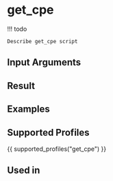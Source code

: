 

# get_cpe

<!-- prettier-ignore -->
!!! todo

    Describe get_cpe script

## Input Arguments

## Result

## Examples

## Supported Profiles

{{ supported_profiles("get_cpe") }}

## Used in
